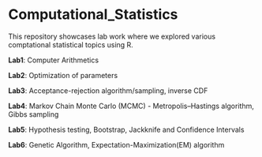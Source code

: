 # Computational_Statistics

This repository showcases lab work where we explored various comptational statistical topics using R.

**Lab1**: Computer Arithmetics

**Lab2**: Optimization of parameters

**Lab3**: Acceptance-rejection algorithm/sampling, inverse CDF

**Lab4**: Markov Chain Monte Carlo (MCMC) - Metropolis–Hastings algorithm, Gibbs sampling

**Lab5**: Hypothesis testing, Bootstrap, Jackknife and Confidence Intervals

**Lab6**: Genetic Algorithm, Expectation-Maximization(EM) algorithm
